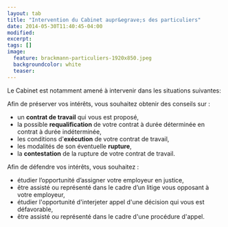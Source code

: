 ```yaml
---
layout: tab
title: "Intervention du Cabinet aupr&egrave;s des particuliers"
date: 2014-05-30T11:40:45-04:00
modified:
excerpt:
tags: []
image:
  feature: brackmann-particuliers-1920x850.jpeg
  backgroundcolor: white
  teaser:
---
```


Le Cabinet est notamment amen&eacute; &agrave; intervenir dans les situations suivantes:

<p>Afin de pr&eacute;server vos int&eacute;r&ecirc;ts, vous souhaitez obtenir des conseils sur :</p>
<ul>
<li>un <strong>contrat de travail</strong> qui vous est propos&eacute;,</li>
<li>la possible <strong>requalification</strong> de votre contrat &agrave; dur&eacute;e d&eacute;termin&eacute;e en contrat &agrave; dur&eacute;e ind&eacute;termin&eacute;e,</li>
<li>les conditions d'<strong>ex&eacute;cution</strong> de votre contrat de travail,</li>
<li>les modalit&eacute;s de son &eacute;ventuelle <strong>rupture</strong>,</li>
<li>la <strong>contestation</strong> de la rupture de votre contrat de travail.</li>
</ul>
<p>Afin de d&eacute;fendre vos int&eacute;r&ecirc;ts, vous souhaitez :</p>
<ul>
<li>&eacute;tudier l&rsquo;opportunit&eacute; d&rsquo;assigner votre employeur en justice,</li>
<li>&ecirc;tre assist&eacute; ou repr&eacute;sent&eacute; dans le cadre d&rsquo;un litige vous opposant &agrave; votre employeur,</li>
<li>&eacute;tudier l'opportunit&eacute; d'interjeter appel d'une d&eacute;cision qui vous est d&eacute;favorable,</li>
<li>&ecirc;tre assist&eacute; ou repr&eacute;sent&eacute; dans le cadre d'une proc&eacute;dure d'appel.</li>
</ul>